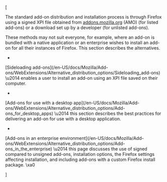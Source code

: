 [



The standard add-on distribution and installation process is through Firefox
using a signed XPI file obtained from
[addons.mozilla.org](http://addons.mozilla.org) (AMO) (for listed add-ons) or
a download set up by a developer (for unlisted add-ons).



These methods may not suit everyone, for example, where an add-on is bundled
with a native application or an enterprise wishes to install an add-on for all
their instances of Firefox. This section describes the alternatives.





  * 

[Sideloading add-ons](/en-US/docs/Mozilla/Add-
ons/WebExtensions/Alternative_distribution_options/Sideloading_add-ons) \u2014
enables a user to install an add-on using an XPI file saved on their computer.





  * 

[Add-ons for use with a desktop app](/en-US/docs/Mozilla/Add-
ons/WebExtensions/Alternative_distribution_options/Add-ons_for_desktop_apps)
\u2014 this section describes the best practices for delivering an add-on for
use with a desktop application.





  * 

[Add-ons in an enterprise environment](/en-US/docs/Mozilla/Add-
ons/WebExtensions/Alternative_distribution_options/Add-ons_in_the_enterprise)
\u2014 this page discusses the use of signed compared to unsigned add-ons,
installation options, the Firefox settings affecting installation, and
including add-ons with a custom Firefox install package. \xa0





]

